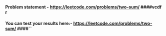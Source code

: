 #### Problem statement - https://leetcode.com/problems/two-sum/ ####vcdf r
<!-- Given an array of integers nums and an integer target, return indices of the two numbers such that they add up to target.

You may assume that each input would have exactly one solution, and you may not use the same element twice.

You can return the answer in any order.-->

#### You can test your results here:-  https://leetcode.com/problems/two-sum/ ####``
